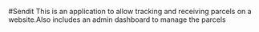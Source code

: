 #Sendit
This is an application to allow tracking and receiving parcels on a website.Also includes an admin dashboard to manage the parcels
